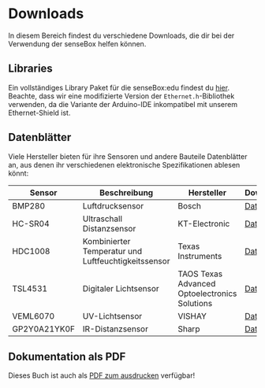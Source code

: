 # Downloads
In diesem Bereich findest du verschiedene Downloads, die dir bei der Verwendung der senseBox helfen können.

## Libraries
Ein vollständiges Library Paket für die senseBox:edu findest du [hier](https://raw.githubusercontent.com/sensebox/resources/master/libraries/senseBox_Libraries.zip).
Beachte, dass wir eine modifizierte Version der `Ethernet.h`-Bibliothek verwenden, da die Variante der Arduino-IDE inkompatibel mit unserem Ethernet-Shield ist.

## Datenblätter
Viele Hersteller bieten für ihre Sensoren und andere Bauteile Datenblätter an, aus denen ihr verschiedenen elektronische Spezifikationen ablesen könnt:

| Sensor  | Beschreibung  | Hersteller | Download |
|---------|---------------|------------|----------|
| BMP280  | Luftdrucksensor | Bosch | [Datenblatt](https://raw.githubusercontent.com/sensebox/resources/master/datasheets/ddatasheet_BMP280-pressure-sensor.pdf) |
| HC-SR04 | Ultraschall Distanzsensor | KT-Electronic | [Datenblatt](https://raw.githubusercontent.com/sensebox/resources/master/datasheets/datasheet_HC-SR04_ultraschallmodul.pdf) |
| HDC1008 | Kombinierter Temperatur und Luftfeuchtigkeitssensor| Texas Instruments     |[Datenblatt](https://raw.githubusercontent.com/sensebox/resources/master/datasheets/datasheet_hdc1008.pdf)
| TSL4531 | Digitaler Lichtsensor | TAOS Texas Advanced Optoelectronics Solutions |[Datenblatt](https://raw.githubusercontent.com/sensebox/resources/master/datasheets/datasheet_TSL4531_lux-sensor.pdf)|
| VEML6070| UV-Lichtsensor | VISHAY | [Datenblatt](https://raw.githubusercontent.com/sensebox/resources/master/datasheets/datasheet_veml6070-UV-A-Light-Sensor.pdf) |
| GP2Y0A21YK0F | IR-Distanzsensor  | Sharp | [Datenblatt](https://raw.githubusercontent.com/sensebox/resources/master/datasheets/datasheet_sharp_ir-dist_GP2Y0A21YK0F.pdf) |

## Dokumentation als PDF
Dieses Buch ist auch als [PDF zum ausdrucken](../../senseBox:edu_de.pdf) verfügbar!
